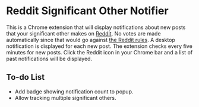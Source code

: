 # Reddit Significant Other Notifier

This is a Chrome extension that will display notifications about new posts that
your significant other makes on [Reddit](http://www.reddit.com). No votes are
made automatically since that would go against [the Reddit rules](http://www.reddit.com/rules). A desktop notification is displayed for each new post. The extension checks every five minutes for new posts. Click the Reddit icon in your Chrome bar and a list of past notifications will be displayed.

## To-do List

* Add badge showing notification count to popup.
* Allow tracking multiple significant others.
